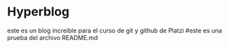 # Hyperblog
este es un blog increible para el curso de git y github de Platzi
#este es una prueba del archivo README.md

